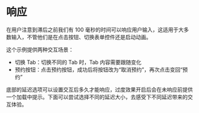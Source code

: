 # 响应

在用户注意到滞后之前我们有 100 毫秒的时间可以响应用户输入，这适用于大多数输入，不管他们是在点击按钮、切换表单控件还是启动动画。

这个示例提供两种交互场景：

- 切换 Tab：切换不同的 Tab 时，Tab 内容需要跟随变化
- 预约按钮：点击预约按钮，成功后将按钮改为“取消预约”，再次点击变回“预约”

底部的延迟选项可以设置交互后多久才能响应，过度效果开启后会在未响应前提供一个加载中提示。下面可以尝试选择不同的延迟大小，去感受下不同延迟带来的交互体验。
